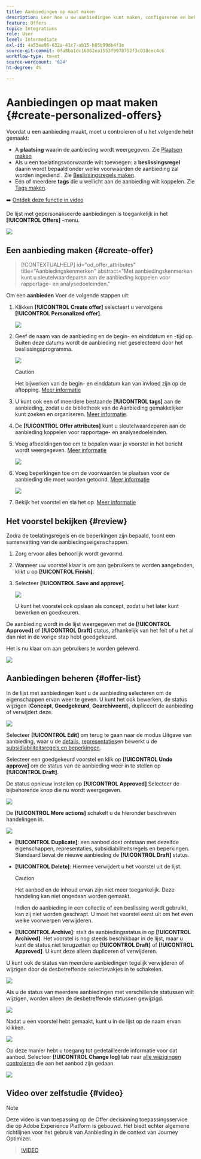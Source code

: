 ```yaml
---
title: Aanbiedingen op maat maken
description: Leer hoe u uw aanbiedingen kunt maken, configureren en beheren
feature: Offers
topic: Integrations
role: User
level: Intermediate
exl-id: 4a53ea96-632a-41c7-ab15-b85b99db4f3e
source-git-commit: 0fa8ba1dc16062ea1553f9978752f3c018cec4c6
workflow-type: tm+mt
source-wordcount: '624'
ht-degree: 4%

---
```


# Aanbiedingen op maat maken {#create-personalized-offers}

Voordat u een aanbieding maakt, moet u controleren of u het volgende hebt gemaakt:

* A **plaatsing** waarin de aanbieding wordt weergegeven. Zie [Plaatsen maken](../offer-library/creating-placements.md)
* Als u een toelatingsvoorwaarde wilt toevoegen: a **beslissingsregel** daarin wordt bepaald onder welke voorwaarden de aanbieding zal worden ingediend . Zie [Beslissingsregels maken](../offer-library/creating-decision-rules.md).
* Eén of meerdere **tags** die u wellicht aan de aanbieding wilt koppelen. Zie [Tags maken](../offer-library/creating-tags.md).

➡️ [Ontdek deze functie in video](#video)

De lijst met gepersonaliseerde aanbiedingen is toegankelijk in het **[!UICONTROL Offers]** -menu.

![](../assets/offers_list.png)

## Een aanbieding maken {#create-offer}

>[!CONTEXTUALHELP]
>id="od_offer_attributes"
>title="Aanbiedingskenmerken"
>abstract="Met aanbiedingskenmerken kunt u sleutelwaardeparen aan de aanbieding koppelen voor rapportage- en analysedoeleinden."

Om een **aanbieden** Voer de volgende stappen uit:

1. Klikken **[!UICONTROL Create offer]** selecteert u vervolgens **[!UICONTROL Personalized offer]**.

   ![](../assets/create_offer.png)

1. Geef de naam van de aanbieding en de begin- en einddatum en -tijd op. Buiten deze datums wordt de aanbieding niet geselecteerd door het beslissingsprogramma.

   ![](../assets/offer_details.png)

   >[!CAUTION]
   >
   >Het bijwerken van de begin- en einddatum kan van invloed zijn op de aftopping. [Meer informatie](add-constraints.md#capping-change-date)

1. U kunt ook een of meerdere bestaande **[!UICONTROL tags]** aan de aanbieding, zodat u de bibliotheek van de Aanbieding gemakkelijker kunt zoeken en organiseren. [Meer informatie](creating-tags.md).

1. De **[!UICONTROL Offer attributes]** kunt u sleutelwaardeparen aan de aanbieding koppelen voor rapportage- en analysedoeleinden.

1. Voeg afbeeldingen toe om te bepalen waar je voorstel in het bericht wordt weergegeven. [Meer informatie](add-representations.md)

   ![](../assets/channel-placement.png)

1. Voeg beperkingen toe om de voorwaarden te plaatsen voor de aanbieding die moet worden getoond. [Meer informatie](add-constraints.md)

   ![](../assets/offer-constraints-example.png)

1. Bekijk het voorstel en sla het op. [Meer informatie](#review)

## Het voorstel bekijken {#review}

Zodra de toelatingsregels en de beperkingen zijn bepaald, toont een samenvatting van de aanbiedingseigenschappen.

1. Zorg ervoor alles behoorlijk wordt gevormd.

1. Wanneer uw voorstel klaar is om aan gebruikers te worden aangeboden, klikt u op **[!UICONTROL Finish]**.

1. Selecteer **[!UICONTROL Save and approve]**.

   ![](../assets/offer_review.png)

   U kunt het voorstel ook opslaan als concept, zodat u het later kunt bewerken en goedkeuren.

De aanbieding wordt in de lijst weergegeven met de **[!UICONTROL Approved]** of **[!UICONTROL Draft]** status, afhankelijk van het feit of u het al dan niet in de vorige stap hebt goedgekeurd.

Het is nu klaar om aan gebruikers te worden geleverd.

![](../assets/offer_created.png)

## Aanbiedingen beheren {#offer-list}

In de lijst met aanbiedingen kunt u de aanbieding selecteren om de eigenschappen ervan weer te geven. U kunt het ook bewerken, de status wijzigen (**Concept**, **Goedgekeurd**, **Gearchiveerd**), dupliceert de aanbieding of verwijdert deze.

![](../assets/offer_created.png)

Selecteer **[!UICONTROL Edit]** om terug te gaan naar de modus Uitgave van aanbieding, waar u de [details](#create-offer), [representaties](#representations)en bewerkt u de [subsidiabiliteitsregels en beperkingen](#eligibility).

Selecteer een goedgekeurd voorstel en klik op **[!UICONTROL Undo approve]** om de status van de aanbieding weer in te stellen op **[!UICONTROL Draft]**.

De status opnieuw instellen op **[!UICONTROL Approved]** Selecteer de bijbehorende knop die nu wordt weergegeven.

![](../assets/offer_approve.png)

De **[!UICONTROL More actions]** schakelt u de hieronder beschreven handelingen in.

![](../assets/offer_more-actions.png)

* **[!UICONTROL Duplicate]**: een aanbod doet ontstaan met dezelfde eigenschappen, representaties, subsidiabiliteitsregels en beperkingen. Standaard bevat de nieuwe aanbieding de **[!UICONTROL Draft]** status.
* **[!UICONTROL Delete]**: Hiermee verwijdert u het voorstel uit de lijst.

   >[!CAUTION]
   >
   >Het aanbod en de inhoud ervan zijn niet meer toegankelijk. Deze handeling kan niet ongedaan worden gemaakt.
   >
   >Indien de aanbieding in een collectie of een beslissing wordt gebruikt, kan zij niet worden geschrapt. U moet het voorstel eerst uit om het even welke voorwerpen verwijderen.

* **[!UICONTROL Archive]**: stelt de aanbiedingsstatus in op **[!UICONTROL Archived]**. Het voorstel is nog steeds beschikbaar in de lijst, maar u kunt de status niet terugzetten op **[!UICONTROL Draft]** of **[!UICONTROL Approved]**. U kunt deze alleen dupliceren of verwijderen.

U kunt ook de status van meerdere aanbiedingen tegelijk verwijderen of wijzigen door de desbetreffende selectievakjes in te schakelen.

![](../assets/offer_multiple-selection.png)

Als u de status van meerdere aanbiedingen met verschillende statussen wilt wijzigen, worden alleen de desbetreffende statussen gewijzigd.

![](../assets/offer_change-status.png)

Nadat u een voorstel hebt gemaakt, kunt u in de lijst op de naam ervan klikken.

![](../assets/offer_click-name.png)

Op deze manier hebt u toegang tot gedetailleerde informatie voor dat aanbod. Selecteer **[!UICONTROL Change log]** tab naar [alle wijzigingen controleren](../get-started/user-interface.md#monitoring-changes) die aan het aanbod zijn gedaan.

![](../assets/offer_information.png)

## Video over zelfstudie {#video}

>[!NOTE]
>
>Deze video is van toepassing op de Offer decisioning toepassingsservice die op Adobe Experience Platform is gebouwd. Het biedt echter algemene richtlijnen voor het gebruik van Aanbieding in de context van Journey Optimizer.

>[!VIDEO](https://video.tv.adobe.com/v/329375?quality=12)
